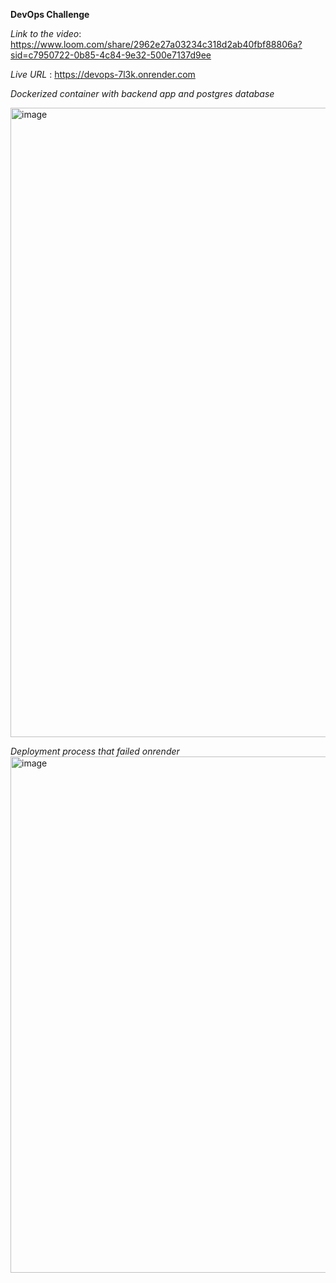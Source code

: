 **DevOps Challenge**

*Link to the video*: https://www.loom.com/share/2962e27a03234c318d2ab40fbf88806a?sid=c7950722-0b85-4c84-9e32-500e7137d9ee








*Live URL* : https://devops-7l3k.onrender.com















*Dockerized container with backend app and postgres database*

<img width="1903" height="1007" alt="image" src="https://github.com/user-attachments/assets/37593175-4dc9-43ac-8e6a-d71c45744abe" />













*Deployment process that failed onrender*
<img width="1827" height="826" alt="image" src="https://github.com/user-attachments/assets/70dae7de-1a00-4377-b3c2-e196de947ac8" />
